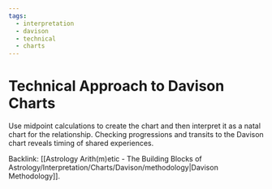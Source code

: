 ```yaml
---
tags:
  - interpretation
  - davison
  - technical
  - charts
---
```

# Technical Approach to Davison Charts

Use midpoint calculations to create the chart and then interpret it as a natal chart for the relationship. Checking progressions and transits to the Davison chart reveals timing of shared experiences.

Backlink: [[Astrology Arith(m)etic - The Building Blocks of Astrology/Interpretation/Charts/Davison/methodology|Davison Methodology]].

